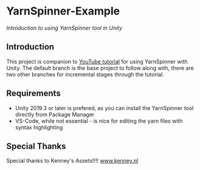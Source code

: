 # YarnSpinner-Example
*Introduction to using YarnSpinner tool in Unity*

## Introduction
This project is companion to [YouTube tutorial](https://youtu.be/CJu0ObGDQHY) for using YarnSpinner with Unity.  The default branch is the base project to follow along with, there are two other branches for incremental stages through the tutorial.

## Requirements
* Unity 2019.3 or later is prefered, as you can install the YarnSpinner tool directly from Package Manager
* VS-Code, while not essential - is nice for editing the yarn files with syntax highlighting

## Special Thanks
Special thanks to Kenney's Assets!!!!
www.kenney.nl

